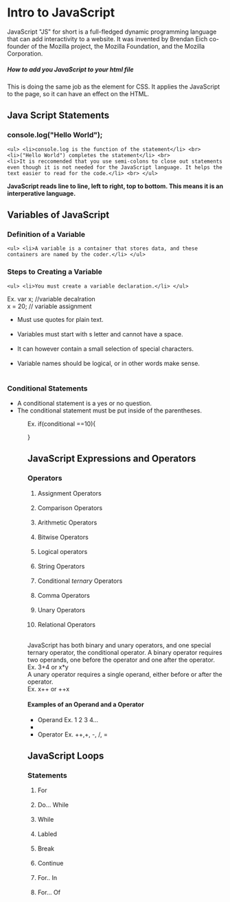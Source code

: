 # Intro to JavaScript
<p>JavaScript "JS" for short is a full-fledged dynamic programming language that can add interactivity to a website. It was invented by Brendan Eich co-founder of the Mozilla project, the Mozilla Foundation, and the Mozilla Corporation.</p>

##### How to add you JavaScript to your html file
<p> <script src="scripts/main.js"></script> This is doing the same job as the <link> element for CSS. It applies the JavaScript to the page, so it can have an effect on the HTML.</p>


## Java Script Statements
  ### console.log("Hello World");
    <ul> <li>console.log is the function of the statement</li> <br>
    <li>("Hello World") completes the statement</li> <br> 
    <li>It is reccomended that you use semi-colons to close out statements even though it is not needed for the JavaScript language. It helps the text easier to read for the code.</li> <br> </ul>
<strong> <p>JavaScript reads line to line, left to right, top to bottom. This means it is an interperative language.<p> </strong>

## Variables of JavaScript
  ### Definition of a Variable
    <ul> <li>A variable is a container that stores data, and these containers are named by the coder.</li> </ul>
  ### Steps to Creating a Variable
    <ul> <li>You must create a variable declaration.</li> </ul>
  <p>Ex. var x; //variable decalration<br>
     x = 20; // variable assignment<br> </p> <ul> <li>Must use quotes for plain text.</li> <br> <li>Variables must start with s letter and cannot have a space.</li> <br> <li>It can however contain a small selection of special characters.</li> <br> <li>Variable names should be 
     logical, or in other words make sense.</li> <br> </ul>

### Conditional Statements
  <ul> <li>A conditional statement is a yes or no question.</li> <li>The conditional statement must be put inside of the parentheses.</li> <ul>
  <p>Ex. if(conditional ==10){

 } </p>

 ## JavaScript Expressions and Operators
  ### Operators
<ol> <li>Assignment Operators</li> <br>
     <li>Comparison Operators</li> <br>
     <li>Arithmetic Operators</li> <br>
     <li>Bitwise Operators</li> <br>
     <li>Logical operators</li> <br>
     <li>String Operators</li> <br>
     <li>Conditional <em>ternary</em> Operators</li> <br>
     <li>Comma Operators</li> <br>
     <li>Unary Operators</li> <br>
     <li>Relational Operators</li> <br> </ol>
     <p>JavaScript has both binary and unary operators, and one special ternary operator, the conditional operator. A binary operator requires two operands, one before the operator and one after the operator.<br> Ex. 3+4 or x*y <br> A unary operator requires a single operand, either before or after the operator.<br> Ex. x++ or ++x<br> </p>
     
  #### Examples of an Operand and a Operator
  <ul> <li>Operand Ex. 1 2 3 4...<li> <br> <li>Operator Ex. ++,+, -, /, =</li> </ul>

## JavaScript Loops
  ### Statements
<ol> <li>For</li> <br>
     <li>Do... While</li> <br>
     <li>While</li> <br>
     <li>Labled</li> <br>
     <li>Break</li> <br>
     <li>Continue</li> <br>
     <li>For.. In</li> <br>
     <li>For... Of</li> <br> </ol> 
